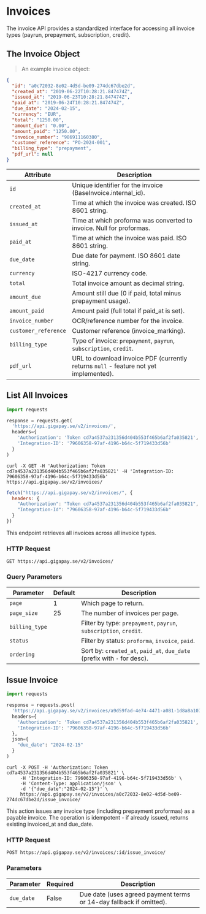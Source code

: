 # Invoices

The invoice API provides a standardized interface for accessing all invoice types (payrun, prepayment,
subscription, credit).

## The Invoice Object

> An example invoice object:

```json
{
  "id": "a0c72032-8e02-4d5d-be09-274dc67dbe2d",
  "created_at": "2019-06-22T10:28:21.847474Z",
  "issued_at": "2019-06-23T10:28:21.847474Z",
  "paid_at": "2019-06-24T10:28:21.847474Z",
  "due_date": "2024-02-15",
  "currency": "EUR",
  "total": "1250.00",
  "amount_due": "0.00",
  "amount_paid": "1250.00",
  "invoice_number": "986911160380",
  "customer_reference": "PO-2024-001",
  "billing_type": "prepayment",
  "pdf_url": null
}
```

| Attribute            | Description                                                                           |
|----------------------|---------------------------------------------------------------------------------------|
| `id`                 | Unique identifier for the invoice (BaseInvoice.internal_id).                          |
| `created_at`         | Time at which the invoice was created. ISO 8601 string.                               |
| `issued_at`          | Time at which proforma was converted to invoice. Null for proformas.                  |
| `paid_at`            | Time at which the invoice was paid. ISO 8601 string.                                  |
| `due_date`           | Due date for payment. ISO 8601 date string.                                           |
| `currency`           | ISO-4217 currency code.                                                               |
| `total`              | Total invoice amount as decimal string.                                               |
| `amount_due`         | Amount still due (0 if paid, total minus prepayment usage).                           |
| `amount_paid`        | Amount paid (full total if paid_at is set).                                           |
| `invoice_number`     | OCR/reference number for the invoice.                                                 |
| `customer_reference` | Customer reference (invoice_marking).                                                 |
| `billing_type`       | Type of invoice: `prepayment`, `payrun`, `subscription`, `credit`.                    |
| `pdf_url`            | URL to download invoice PDF (currently returns `null` - feature not yet implemented). |

## List All Invoices

```python
import requests

response = requests.get(
  'https://api.gigapay.se/v2/invoices/',
  headers={
    'Authorization': 'Token cd7a4537a231356d404b553f465b6af2fa035821',
    'Integration-ID': '79606358-97af-4196-b64c-5f719433d56b'
  }
)
```

```shell
curl -X GET -H 'Authorization: Token cd7a4537a231356d404b553f465b6af2fa035821' -H 'Integration-ID: 79606358-97af-4196-b64c-5f719433d56b' https://api.gigapay.se/v2/invoices/
```

```javascript
fetch("https://api.gigapay.se/v2/invoices/", {
  headers: {
    "Authorization": "Token cd7a4537a231356d404b553f465b6af2fa035821",
    "Integration-Id": "79606358-97af-4196-b64c-5f719433d56b"
  }
})
```

This endpoint retrieves all invoices across all invoice types.

### HTTP Request

`GET https://api.gigapay.se/v2/invoices/`

### Query Parameters

| Parameter      | Default | Description                                                              |
|----------------|---------|--------------------------------------------------------------------------|
| `page`         | 1       | Which page to return.                                                    |
| `page_size`    | 25      | The number of invoices per page.                                         |
| `billing_type` |         | Filter by type: `prepayment`, `payrun`, `subscription`, `credit`.        |
| `status`       |         | Filter by status: `proforma`, `invoice`, `paid`.                         |
| `ordering`     |         | Sort by: `created_at`, `paid_at`, `due_date` (prefix with `-` for desc). |

## Issue Invoice

```python
import requests

response = requests.post(
  'https://api.gigapay.se/v2/invoices/a9d59fad-4e74-4471-a081-1d8a8a107ab5/issue_invoice/',
  headers={
    'Authorization': 'Token cd7a4537a231356d404b553f465b6af2fa035821',
    'Integration-ID': '79606358-97af-4196-b64c-5f719433d56b'
  },
  json={
    "due_date": "2024-02-15"
  }
)
```

```shell
curl -X POST -H 'Authorization: Token cd7a4537a231356d404b553f465b6af2fa035821' \
     -H 'Integration-ID: 79606358-97af-4196-b64c-5f719433d56b' \
     -H 'Content-Type: application/json' \
     -d '{"due_date":"2024-02-15"}' \
     https://api.gigapay.se/v2/invoices/a0c72032-8e02-4d5d-be09-274dc67dbe2d/issue_invoice/
```

This action issues any invoice type (including prepayment proformas) as a payable invoice. The operation is idempotent -
if already issued, returns existing invoiced_at and due_date.

### HTTP Request

`POST https://api.gigapay.se/v2/invoices/:id/issue_invoice/`

### Parameters

| Parameter  | Required | Description                                                         |
|------------|----------|---------------------------------------------------------------------|
| `due_date` | False    | Due date (uses agreed payment terms or 14-day fallback if omitted). |


